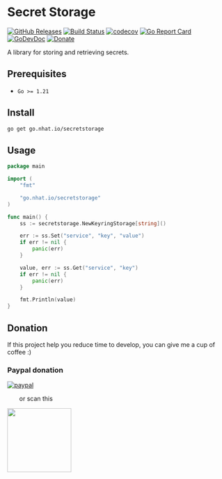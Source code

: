 # Secret Storage

[![GitHub Releases](https://img.shields.io/github/v/release/nhatthm/go-secretstorage)](https://github.com/nhatthm/go-secretstorage/releases/latest)
[![Build Status](https://github.com/nhatthm/go-secretstorage/actions/workflows/test.yaml/badge.svg)](https://github.com/nhatthm/go-secretstorage/actions/workflows/test.yaml)
[![codecov](https://codecov.io/gh/nhatthm/go-secretstorage/branch/master/graph/badge.svg?token=eTdAgDE2vR)](https://codecov.io/gh/nhatthm/go-secretstorage)
[![Go Report Card](https://goreportcard.com/badge/go.nhat.io/secretstorage)](https://goreportcard.com/report/go.nhat.io/secretstorage)
[![GoDevDoc](https://img.shields.io/badge/dev-doc-00ADD8?logo=go)](https://pkg.go.dev/go.nhat.io/secretstorage)
[![Donate](https://img.shields.io/badge/Donate-PayPal-green.svg)](https://www.paypal.com/donate/?hosted_button_id=PJZSGJN57TDJY)

A library for storing and retrieving secrets.

## Prerequisites

- `Go >= 1.21`

## Install

```bash
go get go.nhat.io/secretstorage
```

## Usage

```go
package main

import (
    "fmt"

    "go.nhat.io/secretstorage"
)

func main() {
    ss := secretstorage.NewKeyringStorage[string]()

    err := ss.Set("service", "key", "value")
    if err != nil {
        panic(err)
    }

    value, err := ss.Get("service", "key")
    if err != nil {
        panic(err)
    }

    fmt.Println(value)
}
```

## Donation

If this project help you reduce time to develop, you can give me a cup of coffee :)

### Paypal donation

[![paypal](https://www.paypalobjects.com/en_US/i/btn/btn_donateCC_LG.gif)](https://www.paypal.com/donate/?hosted_button_id=PJZSGJN57TDJY)

&nbsp;&nbsp;&nbsp;&nbsp;&nbsp;&nbsp;&nbsp;or scan this

<img src="https://user-images.githubusercontent.com/1154587/113494222-ad8cb200-94e6-11eb-9ef3-eb883ada222a.png" width="147px" />
